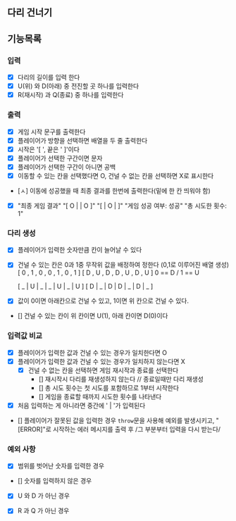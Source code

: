 ## 다리 건너기

## 기능목록

### 입력

- [x] 다리의 길이를 입력 한다
- [x] U(위) 와 D(아래) 중 전진할 곳 하나를 입력한다
- [x] R(재시작) 과 Q(종료) 중 하나를 입력한다

### 출력

- [x] 게임 시작 문구를 출력한다
- [x] 플레이어가 방향을 선택하면 배열을 두 줄 출력한다
- [x] 시작은 '[ ', 끝은 ' ]'이다 
- [x] 플레이어가 선택한 구간이면 문자 
- [x] 플레이어가 선택한 구간이 아니면 공백
- [x] 이동할 수 있는 칸을 선택했다면 O, 건널 수 없는 칸을 선택하면 X로 표시한다
- [ㅅ] 이동에 성공했을 때 최종 결과를 한번에 출력한다(밑에 한 칸 띄워야 함)
- [x] "최종 게임 결과"
  "[ O |  | O ]"
  "[  | O |  ]"
  "게임 성공 여부: 성공"
  "총 시도한 횟수: 1"

### 다리 생성

- [x] 플레이어가 입력한 숫자만큼 칸이 늘어날 수 있다
- [x] 건널 수 있는 칸은 0과 1중 무작위 값을 배정하여 정한다 (0,1로 이루어진 배열 생성)
  [ 0 , 1 , 0 , 0 , 1 , 0 , 1 ]   [ D , U , D , D , U , D , U ]   0 == D / 1 == U

  [ _ | U | _ | _ | U | _ | U ]
  [ D | _ | D | D | _ | D | _ ]

- [x] 값이 0이면 아래칸으로 건널 수 있고, 1이면 위 칸으로 건널 수 있다.
- [] 건널 수 있는 칸이 위 칸이면 U(1), 아래 칸이면 D(0)이다

### 입력값 비교

- [x] 플레이어가 입력한 값과 건널 수 있는 경우가 일치한다면 O
- [x] 플레이어가 입력한 값과 건널 수 있는 경우가 일치하지 않는다면 X
  - [x] 건널 수 없는 칸을 선택하면 게임 재시작과 종료를 선택한다
    - [] 재시작시 다리를 재생성하지 않는다 // 종료일때만 다리 재생성
    - [] 총 시도 횟수는 첫 시도를 포함하므로 1부터 시작한다
    - [] 게임을 종료할 때까지 시도한 횟수를 나타낸다
- [x] 처음 입력하는 게 아니라면 중간에 ' | '가 입력된다

- [] 플레이어가 잘못된 값을 입력한 경우 `throw`문을 사용해 예외를 발생시키고,
  "[ERROR]"로 시작하는 에러 메시지를 출력 후 /그 부분부터 입력을 다시 받는다/

### 예외 사항

- [x] 범위를 벗어난 숫자를 입력한 경우
- [] 숫자를 입력하지 않은 경우

- [x] U 와 D 가 아닌 경우 

- [x] R 과 Q 가 아닌 경우 

